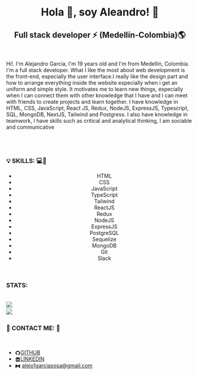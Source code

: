 <h1 align="center">Hola 🤙, soy Aleandro! 👻</h1>
<h2 align="center">Full stack developer ⚡ (Medellín-Colombia)🌎</h2>
<br/>
<p>Hi!. I'm Alejandro Garcia, I'm 19 years old and I'm from Medellín, Colombia. I'm a full stack developer. What I like the most about web development is the front-end, especially the user interface.I really like the design part and how to arrange everything inside the website especially when i get an uniform and simple style.
It motivates me to learn new things, especially when I can connect them with other knowledge that I have and I can meet with friends to create projects and learn together.
I have knowledge in HTML, CSS, JavaScript, React JS, Redux, NodeJS, ExpressJS, Typescript, SQL, MongoDB, NextJS, Tailwind and Postgress. I also have knowledge in teamwork, I have skills such as critical and analytical thinking, I am sociable and communicative
</p>
<br/>
<br/>
<h3 align="left">💡 SKILLS: 💻🦾</h3>
<ul display="flex" justify="center" align="center">
  <li>HTML</li>
  <li>CSS</li>
  <li>JavaScript</li>
  <li>TypeScript</li>
  <li>Tailwind</li>
  <li>ReactJS</li>
  <li>Redux</li>
  <li>NodeJS</li>
  <li>ExpressJS</li>
  <li>PostgreSQL</li>
  <li>Sequelize</li>
  <li>MongoDB</li>
  <li>Git</li>
  <li>Slack</li>
</ul>
<br/>
<h3>STATS: </h3>
<br/>
<img src="https://github-readme-stats.vercel.app/api?username=alejandrogh7&show_icons=true&theme=radical" />
<br/>
<img src="https://github-readme-stats.vercel.app/api/top-langs/?username=anuraghazra&layout=compact&theme=radical" />
<br/>
<h3 align="left">📱 CONTACT ME: 🤙</h3>
<br/>
<ul>
  <li><img src='./github-logo-24.png' width=3% align="center"/><a href="https://github.com/alejandrogh7">GITHUB</a></li>
  <li><img src='./linkedin-square-logo-24.png' width=3% align="center"/><a href="https://www.linkedin.com/in/alejandro-garcia-fullstack/">LINKEDIN</a></li>
  <li><img src='./gmail-logo-24.png' width=3% align="center"/> <a href="alejo1garciasosa@gmail.com">alejo1garciasosa@gmail.com</a></li>
</ul>
